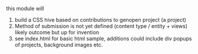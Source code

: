 this module will
1) build a CSS hive based on contributions to genopen project (a project)
2) Method of submission is not yet defined (content type / entity + views) likely outcome but up for invention
3) see index.html for basic html sample, additions could include div popups of projects, background images etc.
